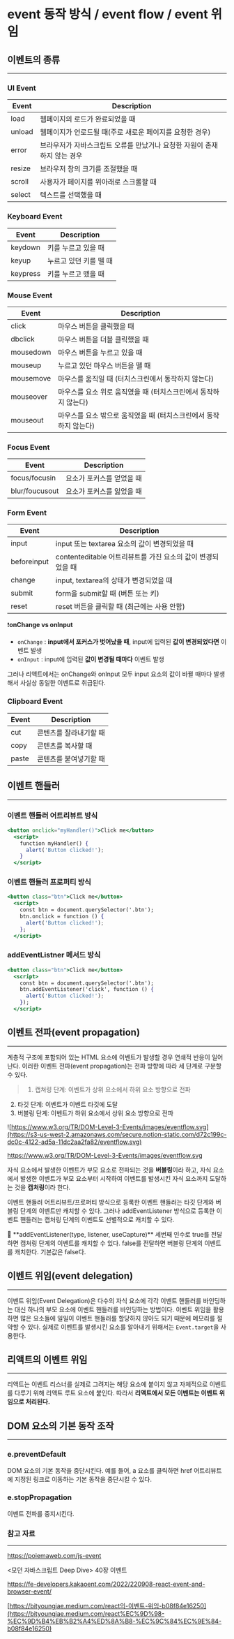 # event 동작 방식 / event flow / event 위임

## 이벤트의 종류

---

### **UI Event**

| Event | Description |
| --- | --- |
| load | 웹페이지의 로드가 완료되었을 때 |
| unload | 웹페이지가 언로드될 때(주로 새로운 페이지를 요청한 경우) |
| error | 브라우저가 자바스크립트 오류를 만났거나 요청한 자원이 존재하지 않는 경우 |
| resize | 브라우저 창의 크기를 조절했을 때 |
| scroll | 사용자가 페이지를 위아래로 스크롤할 때 |
| select | 텍스트를 선택했을 때 |

### **Keyboard Event**

| Event | Description |
| --- | --- |
| keydown | 키를 누르고 있을 때 |
| keyup | 누르고 있던 키를 뗄 때 |
| keypress | 키를 누르고 뗐을 때 |

### **Mouse Event**

| Event | Description |
| --- | --- |
| click | 마우스 버튼을 클릭했을 때 |
| dbclick | 마우스 버튼을 더블 클릭했을 때 |
| mousedown | 마우스 버튼을 누르고 있을 때 |
| mouseup | 누르고 있던 마우스 버튼을 뗄 때 |
| mousemove | 마우스를 움직일 때 (터치스크린에서 동작하지 않는다) |
| mouseover | 마우스를 요소 위로 움직였을 때 (터치스크린에서 동작하지 않는다) |
| mouseout | 마우스를 요소 밖으로 움직였을 때 (터치스크린에서 동작하지 않는다) |

### **Focus Event**

| Event | Description |
| --- | --- |
| focus/focusin | 요소가 포커스를 얻었을 때 |
| blur/foucusout | 요소가 포커스를 잃었을 때 |

### **Form Event**

| Event | Description |
| --- | --- |
| input | input 또는 textarea 요소의 값이 변경되었을 때 |
| beforeinput | contenteditable 어트리뷰트를 가진 요소의 값이 변경되었을 때 |
| change | input, textarea의 상태가 변경되었을 때 |
| submit | form을 submit할 때 (버튼 또는 키) |
| reset | reset 버튼을 클릭할 때 (최근에는 사용 안함) |

❗️**onChange vs onInput**

- `onChange` : **input에서 포커스가 벗어났을 때**, input에 입력된 **값이 변경되었다면** 이벤트 발생
- `onInput` : input에 입력된 **값이 변경될 때마다** 이벤트 발생

그러나 리액트에서는 onChange와 onInput 모두 input 요소의 값이 바뀔 때마다 발생해서 사실상 동일한 이벤트로 취급된다.

### **Clipboard Event**

| Event | Description |
| --- | --- |
| cut | 콘텐츠를 잘라내기할 때 |
| copy | 콘텐츠를 복사할 때 |
| paste | 콘텐츠를 붙여넣기할 때 |

## 이벤트 핸들러

---

### 이벤트 핸들러 어트리뷰트 방식

```jsx
<button onclick="myHandler()">Click me</button>
  <script>
    function myHandler() {
      alert('Button clicked!');
    }
  </script>
```

### 이벤트 핸들러 프로퍼티 방식

```jsx
<button class="btn">Click me</button>
  <script>
    const btn = document.querySelector('.btn');
    btn.onclick = function () {
      alert('Button clicked!');
    };
  </script>
```

### addEventListner 메서드 방식

```jsx
<button class="btn">Click me</button>
  <script>
    const btn = document.querySelector('.btn');
    btn.addEventListener('click', function () {
      alert('Button clicked!');
    });
  </script>
```

## 이벤트 전파(event propagation)

---

계층적 구조에 포함되어 있는 HTML 요소에 이벤트가 발생할 경우 연쇄적 반응이 일어난다. 이러한 이벤트 전파(event propagation)는 전파 방향에 따라 세 단계로 구분할 수 있다.

> 1) 캡쳐링 단계: 이벤트가 상위 요소에서 하위 요소 방향으로 전파
2) 타깃 단계: 이벤트가 이벤트 타깃에 도달
3) 버블링 단계: 이벤트가 하위 요소에서 상위 요소 방향으로 전파
> 

![https://www.w3.org/TR/DOM-Level-3-Events/images/eventflow.svg](https://s3-us-west-2.amazonaws.com/secure.notion-static.com/d72c199c-dc0c-4122-ad5a-11dc2aa2fa82/eventflow.svg)

https://www.w3.org/TR/DOM-Level-3-Events/images/eventflow.svg

자식 요소에서 발생한 이벤트가 부모 요소로 전파되는 것을 **버블링**이라 하고, 자식 요소에서 발생한 이벤트가 부모 요소부터 시작하여 이벤트를 발생시킨 자식 요소까지 도달하는 것을 **캡처링**이라 한다.

이벤트 핸들러 어트리뷰트/프로퍼티 방식으로 등록한 이벤트 핸들러는 타깃 단계와 버블링 단계의 이벤트만 캐치할 수 있다. 그러나 addEventListener 방식으로 등록한 이벤트 핸들러는 캡처링 단계의 이벤트도 선별적으로 캐치할 수 있다.

<aside>
📌 **addEventListener(type, listener, useCapture)**
세번째 인수로 true를 전달하면 캡처링 단계의 이벤트를 캐치할 수 있다.
false를 전달하면 버블링 단계의 이벤트를 캐치한다. 기본값은 false다.

</aside>

## 이벤트 위임(event delegation)

---

이벤트 위임(Event Delegation)은 다수의 자식 요소에 각각 이벤트 핸들러를 바인딩하는 대신 하나의 부모 요소에 이벤트 핸들러를 바인딩하는 방법이다. 이벤트 위임을 활용하면 많은 요소들에 일일이 이벤트 핸들러를 할당하지 않아도 되기 때문에 메모리를 절약할 수 있다. 실제로 이벤트를 발생시킨 요소를 알아내기 위해서는 `Event.target`을 사용한다.

## 리액트의 이벤트 위임

---

리액트는 이벤트 리스너를 실제로 그려지는 해당 요소에 붙이지 않고 자체적으로 이벤트를 다루기 위해 리액트 루트 요소에 붙인다. 따라서 **리액트에서 모든 이벤트는 이벤트 위임으로 처리된다.**

## DOM 요소의 기본 동작 조작

---

### e.preventDefault

DOM 요소의 기본 동작을 중단시킨다. 예를 들어, a 요소를 클릭하면 href 어트리뷰트에 지정된 링크로 이동하는 기본 동작을 중단시킬 수 있다.

### e.stopPropagation

이벤트 전파를 중지시킨다.

### **참고 자료**

---

https://poiemaweb.com/js-event

<모던 자바스크립트 Deep Dive> 40장 이벤트

https://fe-developers.kakaoent.com/2022/220908-react-event-and-browser-event/

[https://bityoungjae.medium.com/react의-이벤트-위임-b08f84e16250](https://bityoungjae.medium.com/react%EC%9D%98-%EC%9D%B4%EB%B2%A4%ED%8A%B8-%EC%9C%84%EC%9E%84-b08f84e16250)
